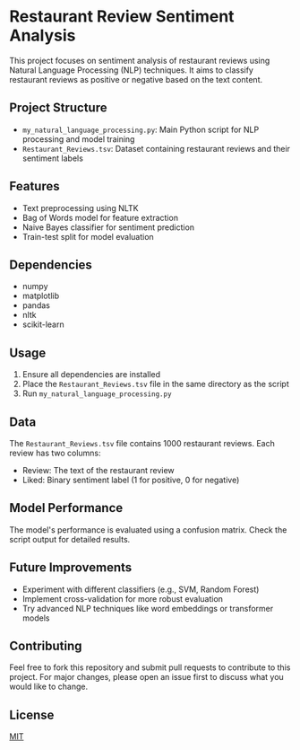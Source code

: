 # Restaurant Review Sentiment Analysis

This project focuses on sentiment analysis of restaurant reviews using Natural Language Processing (NLP) techniques. It aims to classify restaurant reviews as positive or negative based on the text content.

## Project Structure

- `my_natural_language_processing.py`: Main Python script for NLP processing and model training
- `Restaurant_Reviews.tsv`: Dataset containing restaurant reviews and their sentiment labels

## Features

- Text preprocessing using NLTK
- Bag of Words model for feature extraction
- Naive Bayes classifier for sentiment prediction
- Train-test split for model evaluation

## Dependencies

- numpy
- matplotlib
- pandas
- nltk
- scikit-learn

## Usage

1. Ensure all dependencies are installed
2. Place the `Restaurant_Reviews.tsv` file in the same directory as the script
3. Run `my_natural_language_processing.py`

## Data

The `Restaurant_Reviews.tsv` file contains 1000 restaurant reviews. Each review has two columns:
- Review: The text of the restaurant review
- Liked: Binary sentiment label (1 for positive, 0 for negative)

## Model Performance

The model's performance is evaluated using a confusion matrix. Check the script output for detailed results.

## Future Improvements

- Experiment with different classifiers (e.g., SVM, Random Forest)
- Implement cross-validation for more robust evaluation
- Try advanced NLP techniques like word embeddings or transformer models

## Contributing

Feel free to fork this repository and submit pull requests to contribute to this project. For major changes, please open an issue first to discuss what you would like to change.

## License

[MIT](https://choosealicense.com/licenses/mit/)